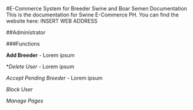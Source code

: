 #E-Commerce System for Breeder Swine and Boar Semen Documentation
This is the documentation for Swine E-Commerce PH. You can find the website here: INSERT WEB ADDRESS

##Administrator

###Functions

**Add Breeder** - Lorem ipsum

**Delete User* - Lorem ipsum

*Accept Pending Breeder* - Lorem ipsum

*Block User*

*Manage Pages*
